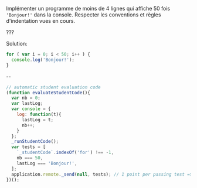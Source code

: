 Implémenter un programme de moins de 4 lignes qui affiche 50 fois `'Bonjour!'` dans la console. Respecter les conventions et règles d'indentation vues en cours.

???

Solution:
```js
for ( var i = 0; i < 50; i++ ) {
  console.log('Bonjour!');
}
```

--

```js
// automatic student evaluation code
(function evaluateStudentCode(){
  var nb = 0;
  var lastLog;
  var console = {
    log: function(t){
      lastLog = t;
      nb++;
    }
  };
  _runStudentCode();
  var tests = [
    `_studentCode`.indexOf('for') !== -1,
    nb === 50,
    lastLog === 'Bonjour!',
  ];
  application.remote._send(null, tests); // 1 point per passing test => 3 pts per exercise
})();
```
